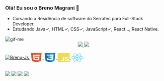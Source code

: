 ### Olá! Eu sou o Breno Magrani 👋

 - Cursando a Residência de software do Serratec para Full-Stack Developer.
 - Estudando Java✓, HTML✓, CSS✓, JavaScript✓, React..., React Native.

 <div align="left">
   <img align="center"  alt="gif-me" height="180" src="https://media0.giphy.com/media/qgQUggAC3Pfv687qPC/giphy.gif?cid=ecf05e47afmyb9zs91rj08co2mhqyggsb52pjv4q6azb13ck&rid=giphy.gif&ct=g">
 </div>
 
<div align="center">
  <a href="https://github.com/brenojm">
  <img height="180em" src="https://github-readme-stats.vercel.app/api?username=brenojm&show_icons=true&theme=dracula&include_all_commits=true&count_private=true"/>
  <img height="180em" src="https://github-readme-stats.vercel.app/api/top-langs/?username=brenojm&layout=compact&langs_count=7&theme=dracula"/>
</div>

<div style="display: inline_block"><br>
  <img align="center" alt="Breno-Js" height="30" width="40" src="https://cdn.jsdelivr.net/gh/devicons/devicon/icons/java/java-original.svg" />
  <img align="center" alt="Breno-HTML" height="30" width="40" src="https://raw.githubusercontent.com/devicons/devicon/master/icons/html5/html5-original.svg">
  <img align="center" alt="Breno-CSS" height="30" width="40" src="https://raw.githubusercontent.com/devicons/devicon/master/icons/css3/css3-original.svg">
  <img align="center" alt="Breno-Js" height="30" width="40" src="https://raw.githubusercontent.com/devicons/devicon/master/icons/javascript/javascript-plain.svg">
  <img align="center" alt="Breno-React" height="30" width="40" src="https://raw.githubusercontent.com/devicons/devicon/master/icons/react/react-original.svg"> 
</div>
  
##

<div>
  <a href="https://instagram.com/brenomagrani" target="_blank"><img src="https://img.shields.io/badge/-Instagram-%23E4405F?style=for-the-badge&logo=instagram&logoColor=white" target="_blank"></a>
 <a href="discordapp.com/users/BR3N0#4826" target="_blank"><img src="https://img.shields.io/badge/Discord-7289DA?style=for-the-badge&logo=discord&logoColor=white" target="_blank"></a> 
  <a href = "breno.jm25@gmail.com"><img src="https://img.shields.io/badge/-Gmail-%23333?style=for-the-badge&logo=gmail&logoColor=white" target="_blank"></a>
  <a href="https://www.linkedin.com/in/breno-magrani-88415222a/" target="_blank"><img src="https://img.shields.io/badge/-LinkedIn-%230077B5?style=for-the-badge&logo=linkedin&logoColor=white" target="_blank"></a> 
</div>
